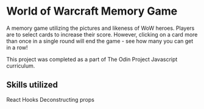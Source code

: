 # World of Warcraft Memory Game

A memory game utilizing the pictures and likeness of WoW heroes. Players are to select cards to increase their score. However, clicking on a card more than once in a single round will end the game - see how many you can get in a row!

This project was completed as a part of The Odin Project Javascript curriculum.

## Skills utilized

React Hooks
Deconstructing props

